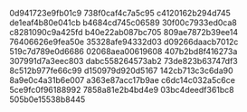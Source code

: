 0d941723e9fb01c9
738f0caf4c7a5c95
c4120162b294d745
de1eaf4b80e041cb
b4684cd745c06589
30f00c7933ed0ca8
c8281090c9a425fd
b40e22ab087bc705
809ae7872b39ee14
76406626e9fea50e
35328afe94332d03
d09266daacb7012c
519c7d789e0d6686
02068aea00619608
407b2bd8f416273a
307991d7a3eec803
dabc558264573ab2
73de823b63747df3
8c512b977fe66c99
d150979d920d5167
142cb713c3c6da90
8a9e0c4a31b6e007
a363e87acc17b9ae
c6dc14c032a5c6ce
5ce9fc0f96188992
7858a81e2b4bd4e9
03bc4deedf361bc8
505b0e15538b8445
